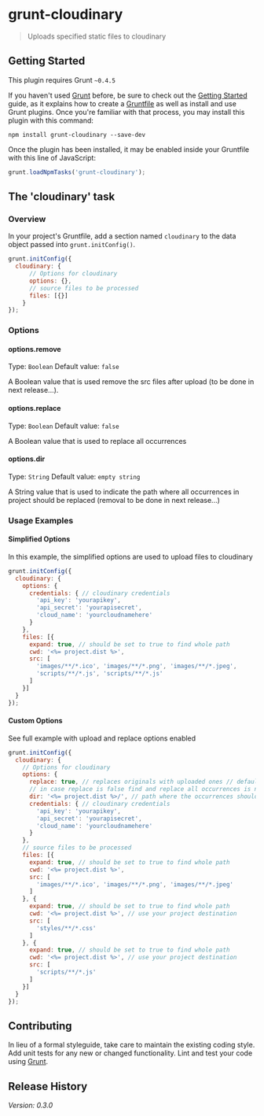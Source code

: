 # grunt-cloudinary

> Uploads specified static files to cloudinary

## Getting Started
This plugin requires Grunt `~0.4.5`

If you haven't used [Grunt](http://gruntjs.com/) before, be sure to check out the [Getting Started](http://gruntjs.com/getting-started) guide, as it explains how to create a [Gruntfile](http://gruntjs.com/sample-gruntfile) as well as install and use Grunt plugins. Once you're familiar with that process, you may install this plugin with this command:

```shell
npm install grunt-cloudinary --save-dev
```

Once the plugin has been installed, it may be enabled inside your Gruntfile with this line of JavaScript:

```js
grunt.loadNpmTasks('grunt-cloudinary');
```

## The 'cloudinary' task

### Overview
In your project's Gruntfile, add a section named `cloudinary` to the data object passed into `grunt.initConfig()`.

```js
grunt.initConfig({
  cloudinary: {
      // Options for cloudinary
      options: {},
      // source files to be processed
      files: [{}]
    }
});
```

### Options

#### options.remove
Type: `Boolean`
Default value: `false`

A Boolean value that is used remove the src files after upload (to be done in next release...).

#### options.replace
Type: `Boolean`
Default value: `false`

A Boolean value that is used to replace all occurrences

#### options.dir
Type: `String`
Default value: `empty string`

A String value that is used to indicate the path where all occurrences in project should be replaced (removal to be done in next release...)

### Usage Examples

#### Simplified Options
In this example, the simplified options are used to upload files to cloudinary

```js
grunt.initConfig({
  cloudinary: {
    options: {
      credentials: { // cloudinary credentials
        'api_key': 'yourapikey',
        'api_secret': 'yourapisecret',
        'cloud_name': 'yourcloudnamehere'
      }
    },
    files: [{
      expand: true, // should be set to true to find whole path
      cwd: '<%= project.dist %>',
      src: [
        'images/**/*.ico', 'images/**/*.png', 'images/**/*.jpeg',
        'scripts/**/*.js', 'scripts/**/*.js'
      ]
    }]
  }
});
```

#### Custom Options
See full example with upload and replace options enabled

```js
grunt.initConfig({
  cloudinary: {
    // Options for cloudinary
    options: {
      replace: true, // replaces originals with uploaded ones // default false
      // in case replace is false find and replace all occurrences is not enabled
      dir: '<%= project.dist %>/', // path where the occurrences should be replaced // defaults to ""
      credentials: { // cloudinary credentials
        'api_key': 'yourapikey',
        'api_secret': 'yourapisecret',
        'cloud_name': 'yourcloudnamehere'
      }
    },
    // source files to be processed
    files: [{
      expand: true, // should be set to true to find whole path
      cwd: '<%= project.dist %>',
      src: [
        'images/**/*.ico', 'images/**/*.png', 'images/**/*.jpeg'
      ]
    }, {
      expand: true, // should be set to true to find whole path
      cwd: '<%= project.dist %>', // use your project destination
      src: [
        'styles/**/*.css'
      ]
    }, {
      expand: true, // should be set to true to find whole path
      cwd: '<%= project.dist %>', // use your project destination
      src: [
        'scripts/**/*.js'
      ]
    }]
  }
});
```

## Contributing
In lieu of a formal styleguide, take care to maintain the existing coding style. Add unit tests for any new or changed functionality. Lint and test your code using [Grunt](http://gruntjs.com/).

## Release History
_Version: 0.3.0_
